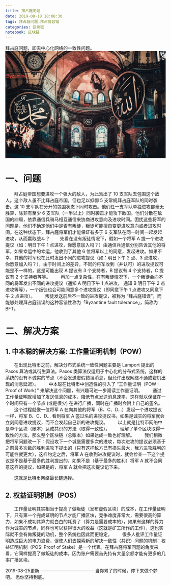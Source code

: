 ```yaml
---
title: 拜占庭问题
date: 2019-08-18 18:08:30
tags: 拜占庭问题,拜占庭容错
categories: 区块链
notebook: 区块链
---
```


拜占庭问题，即去中心化网络的一致性问题。
![拜占庭问题](拜占庭问题/Byzantine.jpeg)

<!-- more -->
# 一、问题
&nbsp;&nbsp;&nbsp;&nbsp;&nbsp;&nbsp;&nbsp;拜占庭帝国想要进攻一个强大的敌人，为此派出了 10 支军队去包围这个敌人。这个敌人虽不比拜占庭帝国，但也足以抵御 5 支常规拜占庭军队的同时袭击。这 10 支军队在分开的包围状态下同时攻击。他们任一支军队单独进攻都毫无胜算，除非有至少 6 支军队（一半以上）同时袭击才能攻下敌国。他们分散在敌国的四周，依靠通信兵骑马相互通信来协商进攻意向及进攻时间。困扰这些将军的问题是，他们不确定他们中是否有叛徒，叛徒可能擅自变更进攻意向或者进攻时间。在这种状态下，拜占庭将军们才能保证有多于 6 支军队在同一时间一起发起进攻，从而赢取战斗？
&nbsp;&nbsp;&nbsp;&nbsp;&nbsp;&nbsp;&nbsp;先看在没有叛徒情况下，假如一个将军 A 提一个进攻提议（如：明日下午 1 点进攻，你愿意加入吗？）由通信兵通信分别告诉其他的将军，如果幸运中的幸运，他收到了其他 6 位将军以上的同意，发起进攻。如果不幸，其他的将军也在此时发出不同的进攻提议（如：明日下午 2 点、3 点进攻，你愿意加入吗？），由于时间上的差异，不同的将军收到（并认可）的进攻提议可能是不一样的，这是可能出现 A 提议有 3 个支持者，B 提议有 4 个支持者，C 提议有 2 个支持者等等。
&nbsp;&nbsp;&nbsp;&nbsp;&nbsp;&nbsp;&nbsp;再加一点复杂性，在有叛徒情况下，一个叛徒会向不同的将军发出不同的进攻提议（通知 A 明日下午 1 点进攻， 通知 B 明日下午 2 点进攻等等），一个叛徒也会可能同意多个进攻提议（即同意下午 1 点进攻又同意下午 2 点进攻）。
&nbsp;&nbsp;&nbsp;&nbsp;&nbsp;&nbsp;&nbsp;叛徒发送前后不一致的进攻提议，被称为 “拜占庭错误”，而能够处理拜占庭错误的这种容错性称为「Byzantine fault tolerance」，简称为 BFT。

# 二、解决方案

## 1. 中本聪的解决方案: 工作量证明机制（POW）
&nbsp;&nbsp;&nbsp;&nbsp;&nbsp;&nbsp;&nbsp;在出现比特币之前，解决分布式系统一致性问题主要是 Lamport 提出的 Paxos 算法或其衍生算法。Paxos 类算法仅适用于中心化的分布式系统，这样的系统的没有不诚实的节点（不会发送虚假错误消息，但允许出现网络不通或宕机出现的消息延迟）。
&nbsp;&nbsp;&nbsp;&nbsp;&nbsp;&nbsp;&nbsp;中本聪在比特币中创造性的引入了 “工作量证明（POW : Proof of Work）” 来解决这个问题，有兴趣可进一步阅读工作量证明。
&nbsp;&nbsp;&nbsp;&nbsp;&nbsp;&nbsp;&nbsp;通过工作量证明就增加了发送信息的成本，降低节点发送消息速率，这样就以保证在一个时间只有一个节点 (或是很少) 在进行广播，同时在广播时会附上自己的签名。
&nbsp;&nbsp;&nbsp;&nbsp;&nbsp;&nbsp;&nbsp;这个过程就像一位将军 A 在向其他的将军（B、C、D…）发起一个进攻提议一样，将军 B、C、D… 看到将军 A 签过名的进攻提议书，如果是诚实的将军就会立刻同意进攻提议，而不会发起自己新的进攻提议。
&nbsp;&nbsp;&nbsp;&nbsp;&nbsp;&nbsp;&nbsp;以上就是比特币网络中是单个区块（账本）达成共识的方法（取得一致性）。
&nbsp;&nbsp;&nbsp;&nbsp;&nbsp;&nbsp;&nbsp;理解了单个区块取得一致性的方法，那么整个区块链（总账本）如果达成一致也好理解。
&nbsp;&nbsp;&nbsp;&nbsp;&nbsp;&nbsp;&nbsp;我们稍微把将军问题改一下：假设攻下一个城堡需要多次的进攻，每次进攻的提议必须基于之前最多次数的胜利进攻下提出的（只有这样敌方已有损失最大，我方进攻胜利的可能性就更大），这样约定之后，将军 A 在收到进攻提议时，就会检查一下这个提议是不是基于最多的胜利提出的，如果不是（基于最多的胜利）将军 A 就不会同意这样的提议，如果是的，将军 A 就会把这次提议记下来。

&nbsp;&nbsp;&nbsp;&nbsp;&nbsp;&nbsp;&nbsp;这就是比特币网络最长链选择。

## 2. 权益证明机制（POS）
&nbsp;&nbsp;&nbsp;&nbsp;&nbsp;&nbsp;&nbsp;工作量证明其实相当于提高了做叛徒（发布虚假区块）的成本，在工作量证明下，只有第一个完成证明的节点才能广播区块，竞争难度非常大，需要很高的算力，如果不成功其算力就白白的耗费了（算力是需要成本的），如果有这样的算力作为诚实的节点，同样也可以获得很大的收益（这就是矿工所作的工作），这也实际就不会有做叛徒的动机，整个系统也因此而更稳定。
&nbsp;&nbsp;&nbsp;&nbsp;&nbsp;&nbsp;&nbsp;很多人批评工作量证明造成巨大的电力浪费，促使人们去探索新的解决一致性（共识）问题的机制：权益证明机制（POS: Proof of Stake）是一个代表。在拜占庭将军问题的角度来看，它同样提高了做叛徒的成本，因为账户需要首先持有大量余额才能有更多的几率广播区块。

2019-08-25更新
————————————
当你累了的时候，停下来做个梦吧。
愿你坚持到底。